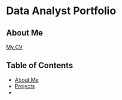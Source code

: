 # Data Analyst Portfolio
## About Me
[My CV]()

## Table of Contents
- [About Me](https://github.com/ZoeyYost/ZY-Portfolio/blob/main/README.md#about-me)
- [Projects]()
- 

